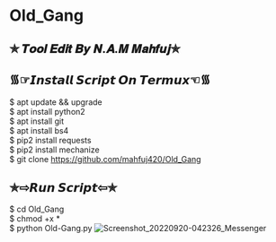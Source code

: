 # Old_Gang
## ✯ 𝑻𝒐𝒐𝒍 𝑬𝒅𝒊𝒕 𝑩𝒚 𝑵.𝑨.𝑴 𝑴𝒂𝒉𝒇𝒖𝒋✯

## ᯾☞︎︎︎𝙄𝙣𝙨𝙩𝙖𝙡𝙡 𝙎𝙘𝙧𝙞𝙥𝙩 𝙊𝙣 𝙏𝙚𝙧𝙢𝙪𝙭☜︎︎︎᯾

$ apt update && upgrade  
$ apt install python2  
$ apt install git  
$ apt install bs4  
$ pip2 install requests  
$ pip2 install mechanize  
$ git clone https://github.com/mahfuj420/Old_Gang

## ✯⇨𝙍𝙪𝙣 𝙎𝙘𝙧𝙞𝙥𝙩⇦✯

$ cd Old_Gang  
$ chmod +x *  
$ python Old-Gang.py
![Screenshot_20220920-042326_Messenger](https://user-images.githubusercontent.com/64296613/191132702-21fcd057-cbee-4d96-839b-732bdb99b511.jpg)
